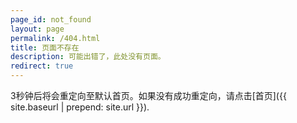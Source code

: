 ```yaml
---
page_id: not_found
layout: page
permalink: /404.html
title: 页面不存在
description: 可能出错了，此处没有页面。
redirect: true
---
```


3秒钟后将会重定向至默认首页。如果没有成功重定向，请点击[首页]({{ site.baseurl | prepend: site.url }}).
